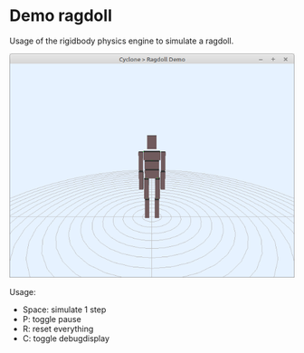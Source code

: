 # Demo ragdoll

Usage of the rigidbody physics engine to simulate a ragdoll.

![](preview.png)


 Usage:
- Space: simulate 1 step
- P: toggle pause
- R: reset everything
- C: toggle debugdisplay


